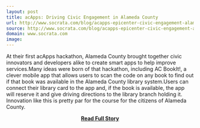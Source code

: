 ```yaml
---
layout: post
title: acApps: Driving Civic Engagement in Alameda County
url: http://www.socrata.com/blog/acapps-epicenter-civic-engagement-alameda-county/
source: http://www.socrata.com/blog/acapps-epicenter-civic-engagement-alameda-county/
domain: www.socrata.com
image: 
---
```


<p>At their first acApps hackathon, Alameda County brought together civic innovators and developers alike to create smart apps to help improve services.Many ideas were born of that hackathon, including AC BookIt!, a clever mobile app that allows users to scan the code on any book to find out if that book was available in the Alameda County library system.Users can connect their library card to the app and, if the book is available, the app will reserve it and give driving directions to the library branch holding it.  Innovation like this is pretty par for the course for the citizens of Alameda County.</p>
<center><p><a href="http://www.socrata.com/blog/acapps-epicenter-civic-engagement-alameda-county/" style='padding:25px; font-sze:18px; font-weight: bold;'>Read Full Story</a></p></center>
